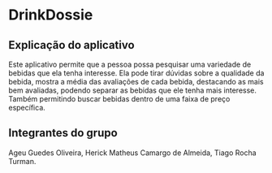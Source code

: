 # DrinkDossie

## Explicação do aplicativo
Este aplicativo permite que a pessoa possa pesquisar uma variedade de bebidas que ela tenha interesse. Ela pode tirar dúvidas sobre a qualidade da bebida, mostra a média das avaliações de cada bebida, destacando as mais bem avaliadas, podendo separar as bebidas que ele tenha mais interesse. Também permitindo buscar bebidas dentro de uma faixa de preço específica.

## Integrantes do grupo
Ageu Guedes Oliveira, Herick Matheus Camargo de Almeida, Tiago Rocha Turman.
